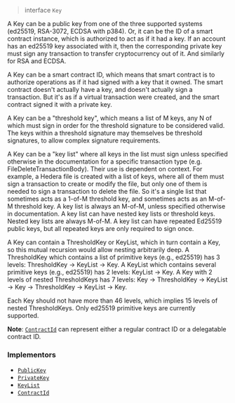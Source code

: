 > interface `Key`

A Key can be a public key from one of the three supported systems (ed25519, RSA-3072,  ECDSA with
p384). Or, it can be the ID of a smart contract instance, which is authorized to act as if it had
a key. If an account has an ed25519 key associated with it, then the corresponding private key
must sign any transaction to transfer cryptocurrency out of it. And similarly for RSA and ECDSA.
                                                                                                  
A Key can be a smart contract ID, which means that smart contract is to authorize operations as
if it had signed with a key that it owned. The smart contract doesn't actually have a key, and
doesn't actually sign a transaction. But it's as if a virtual transaction were created, and the
smart contract signed it with a private key.
                                                                                                  
A Key can be a "threshold key", which means a list of M keys, any N of which must sign in order
for the threshold signature to be considered valid. The keys within a threshold signature may
themselves be threshold signatures, to allow complex signature requirements.
                                                                                                  
A Key can be a "key list" where all keys in the list must sign unless specified otherwise in the
documentation for a specific transaction type (e.g.  FileDeleteTransactionBody).  Their use is
dependent on context. For example, a Hedera file is created with a list of keys, where all of
them must sign a transaction to create or modify the file, but only one of them is needed to sign
a transaction to delete the file. So it's a single list that sometimes acts as a 1-of-M threshold
key, and sometimes acts as an M-of-M threshold key.  A key list is always an M-of-M, unless
specified otherwise in documentation. A key list can have nested key lists or threshold keys.
Nested key lists are always M-of-M. A key list can have repeated Ed25519 public keys, but all
repeated keys are only required to sign once.
                                                                                                  
A Key can contain a ThresholdKey or KeyList, which in turn contain a Key, so this mutual
recursion would allow nesting arbitrarily deep. A ThresholdKey which contains a list of primitive
keys (e.g., ed25519) has 3 levels: ThresholdKey -> KeyList -> Key. A KeyList which contains
several primitive keys (e.g., ed25519) has 2 levels: KeyList -> Key. A Key with 2 levels of
nested ThresholdKeys has 7 levels: Key -> ThresholdKey -> KeyList -> Key -> ThresholdKey ->
KeyList -> Key.
                                                                                                  
Each Key should not have more than 46 levels, which implies 15 levels of nested ThresholdKeys.
Only ed25519 primitive keys are currently supported.

**Note**: [`ContractId`](reference/contract/ContractId.md) can represent either a regular
contract ID or a delegatable contract ID.

### Implementors

- [`PublicKey`](reference/cryptography/PublicKey.md)
- [`PrivateKey`](reference/cryptography/PrivateKey.md)
- [`KeyList`](reference/cryptography/KeyList.md)
- [`ContractId`](reference/contract/ContractId.md)
